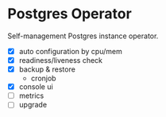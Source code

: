 # Postgres Operator

Self-management Postgres instance operator.

- [x] auto configuration by cpu/mem
- [x] readiness/liveness check
- [x] backup & restore
    - cronjob
- [x] console ui
- [ ] metrics
- [ ] upgrade